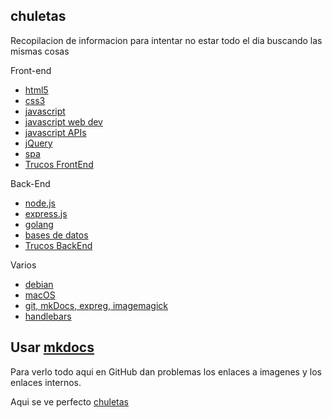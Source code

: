 ## chuletas
Recopilacion de informacion para intentar no estar todo el dia buscando las mismas cosas

Front-end  

* [html5](https://github.com/brusbilis/chuletas/blob/master/docs/content/frontend/html5.md)
* [css3](https://github.com/brusbilis/chuletas/blob/master/docs/content/frontend/css3.md)  
* [javascript](https://github.com/brusbilis/chuletas/blob/master/docs/content/frontend/js.md)  
* [javascript web dev](https://github.com/brusbilis/chuletas/blob/master/docs/content/frontend/jswebdev.md)  
* [javascript APIs](https://github.com/brusbilis/chuletas/blob/master/docs/content/frontend/jsapis.md)  
* [jQuery](https://github.com/brusbilis/chuletas/blob/master/docs/content/frontend/jquery.md)  
* [spa](https://github.com/brusbilis/chuletas/blob/master/docs/content/frontend/spa.md)  
* [Trucos FrontEnd](https://github.com/brusbilis/chuletas/blob/master/docs/content/frontend/frontendTips.md)

Back-End  

* [node.js](https://github.com/brusbilis/chuletas/blob/master/docs/content/backend/nodejs.md)
* [express.js](https://github.com/brusbilis/chuletas/blob/master/docs/content/backend/expressjs.md)  
* [golang](https://github.com/brusbilis/chuletas/blob/master/docs/content/backend/golang.md)  
* [bases de datos](https://github.com/brusbilis/chuletas/blob/master/docs/content/backend/bbdd.md)  
* [Trucos BackEnd](https://github.com/brusbilis/chuletas/blob/master/docs/content/backend/backendTips.md)

Varios

* [debian](https://github.com/brusbilis/chuletas/blob/master/docs/content/varios/debian.md)  
* [macOS](https://github.com/brusbilis/chuletas/blob/master/docs/content/varios/macOS.md)  
* [git, mkDocs, expreg, imagemagick](https://github.com/brusbilis/chuletas/blob/master/docs/content/varios/varios1.md)  
* [handlebars](https://github.com/brusbilis/chuletas/blob/master/docs/content/varios/varios2.md)



## Usar [mkdocs](http://www.mkdocs.org/)

Para verlo todo aqui en GitHub dan problemas los enlaces a imagenes y los
enlaces internos.

Aqui se ve perfecto [chuletas](http://brusbilis.com/chuletas)
